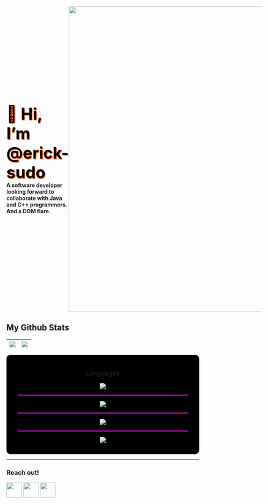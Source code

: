 <div style="display: flex !important; align-items: center !important">
  <p style="width: 50% !important; font-weight: bolder !important;"><b style="font-size: 3em !important;color: black !important; text-shadow: 0.04em 0.04em 0.04em orangered !important"> 👋 Hi, I’m @erick-sudo</b><br>
A software developer looking forward to collaborate with Java and C++ programmers.
And a DOM flare.</p>
  <img style="height: 20vh" src="https://cdn.pixabay.com/photo/2015/03/06/09/28/earth-661447_960_720.png">
</div>


## My Github Stats
<img src="https://github-readme-stats.vercel.app/api?username=erick-sudo&&show_icons=true&count_private=true&theme=radical"/>|<img src="https://github-readme-streak-stats.herokuapp.com/?user=erick-sudo&theme=radical"/>|
|---|---|


<a href="https://readme-stats-cfgj2cxdy.vercel.app/api?username=erick-sudo&count_private=true&show_icons=true&theme=cobalt"></a>


<div style="border: solid 1px; padding: 1em 2em; border-radius: 10px; background-color: black;" align="center">
  <h3>Languages</h3>
  <p align="center">
    <a href="https://skillicons.dev">
      <img src="https://skillicons.dev/icons?i=c,cpp,cs,java,kotlin,python,ruby,js,html,css" />
    </a>
  </p>
  <hr style="border: solid 1px magenta; ">
  <p align="center">
    <a href="https://skillicons.dev">
      <img src="https://skillicons.dev/icons?i=linux,aws" />
    </a>
  </p>
  <hr style="border: solid 1px magenta; ">
  <p align="center">
    <a href="https://skillicons.dev">
      <img src="https://skillicons.dev/icons?i=mysql,postgres,mongodb,sqlite" />
    </a>
  </p>
  <hr style="border: solid 1px magenta; ">
  <p align="center">
    <a href="https://skillicons.dev">
      <img src="https://skillicons.dev/icons?i=tailwind,react,spring,visualstudio,git,kubernetes,docker,vim,androidstudio,dotnet,eclipse,heroku,jquery,ktor,matlab,nodejs,postman&perline=8" />
    </a>
  </p>
</div>

***
### Reach out!

<div>
  <a href="https://www.instagram.com/"><img src="https://skillicons.dev/icons?i=github" width="40" /></a>
  <a href="https://www.instagram.com/"><img src="https://skillicons.dev/icons?i=twitter" width="40" /></a>
  <a href="https://www.instagram.com/"><img src="https://skillicons.dev/icons?i=instagram" width="40" /></a>
</div>

